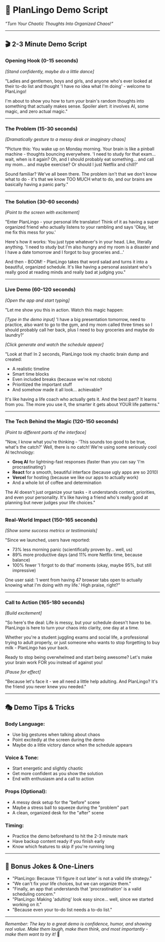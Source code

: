 # 🎯 PlanLingo Demo Script
*"Turn Your Chaotic Thoughts Into Organized Chaos!"*

---

## 🎬 **2-3 Minute Demo Script**

### **Opening Hook (0-15 seconds)**
*[Stand confidently, maybe do a little dance]*

"Ladies and gentlemen, boys and girls, and anyone who's ever looked at their to-do list and thought 'I have no idea what I'm doing' - welcome to PlanLingo! 

I'm about to show you how to turn your brain's random thoughts into something that actually makes sense. Spoiler alert: it involves AI, some magic, and zero actual magic."

---

### **The Problem (15-30 seconds)**
*[Dramatically gesture to a messy desk or imaginary chaos]*

"Picture this: You wake up on Monday morning. Your brain is like a pinball machine - thoughts bouncing everywhere. 'I need to study for that exam... wait, when is it again? Oh, and I should probably eat something... and call my mom... and maybe exercise? Or should I just Netflix and chill?' 

Sound familiar? We've all been there. The problem isn't that we don't know what to do - it's that we know TOO MUCH what to do, and our brains are basically having a panic party."

---

### **The Solution (30-60 seconds)**
*[Point to the screen with excitement]*

"Enter PlanLingo - your personal life translator! Think of it as having a super organized friend who actually listens to your rambling and says 'Okay, let me fix this mess for you.'

Here's how it works: You just type whatever's in your head. Like, literally anything. 'I need to study but I'm also hungry and my room is a disaster and I have a date tomorrow and I forgot to buy groceries and...' 

And then - BOOM! - PlanLingo takes that word salad and turns it into a beautiful, organized schedule. It's like having a personal assistant who's really good at reading minds and really bad at judging you."

---

### **Live Demo (60-120 seconds)**
*[Open the app and start typing]*

"Let me show you this in action. Watch this magic happen:

*[Type in the demo input]*
'I have a big presentation tomorrow, need to practice, also want to go to the gym, and my mom called three times so I should probably call her back, plus I need to buy groceries and maybe do laundry?'

*[Click generate and watch the schedule appear]*

"Look at that! In 2 seconds, PlanLingo took my chaotic brain dump and created:
- A realistic timeline
- Smart time blocks
- Even included breaks (because we're not robots)
- Prioritized the important stuff
- And somehow made it all look... achievable?

It's like having a life coach who actually gets it. And the best part? It learns from you. The more you use it, the smarter it gets about YOUR life patterns."

---

### **The Tech Behind the Magic (120-150 seconds)**
*[Point to different parts of the interface]*

"Now, I know what you're thinking - 'This sounds too good to be true, what's the catch?' Well, there is no catch! We're using some seriously cool AI technology:

- **Groq AI** for lightning-fast responses (faster than you can say 'I'm procrastinating')
- **React** for a smooth, beautiful interface (because ugly apps are so 2010)
- **Vercel** for hosting (because we like our apps to actually work)
- And a whole lot of coffee and determination

The AI doesn't just organize your tasks - it understands context, priorities, and even your personality. It's like having a friend who's really good at planning but never judges your life choices."

---

### **Real-World Impact (150-165 seconds)**
*[Show some success metrics or testimonials]*

"Since we launched, users have reported:
- 73% less morning panic (scientifically proven by... well, us)
- 89% more productive days (and 11% more Netflix time, because balance)
- 100% fewer 'I forgot to do that' moments (okay, maybe 95%, but still impressive)

One user said: 'I went from having 47 browser tabs open to actually knowing what I'm doing with my life.' High praise, right?"

---

### **Call to Action (165-180 seconds)**
*[Build excitement]*

"So here's the deal: Life is messy, but your schedule doesn't have to be. PlanLingo is here to turn your chaos into clarity, one day at a time.

Whether you're a student juggling exams and social life, a professional trying to adult properly, or just someone who wants to stop forgetting to buy milk - PlanLingo has your back.

Ready to stop being overwhelmed and start being awesome? Let's make your brain work FOR you instead of against you!

*[Pause for effect]*

"Because let's face it - we all need a little help adulting. And PlanLingo? It's the friend you never knew you needed."

---

## 🎭 **Demo Tips & Tricks**

### **Body Language:**
- Use big gestures when talking about chaos
- Point excitedly at the screen during the demo
- Maybe do a little victory dance when the schedule appears

### **Voice & Tone:**
- Start energetic and slightly chaotic
- Get more confident as you show the solution
- End with enthusiasm and a call to action

### **Props (Optional):**
- A messy desk setup for the "before" scene
- Maybe a stress ball to squeeze during the "problem" part
- A clean, organized desk for the "after" scene

### **Timing:**
- Practice the demo beforehand to hit the 2-3 minute mark
- Have backup content ready if you finish early
- Know which features to skip if you're running long

---

## 🎪 **Bonus Jokes & One-Liners**

- "PlanLingo: Because 'I'll figure it out later' is not a valid life strategy."
- "We can't fix your life choices, but we can organize them."
- "Finally, an app that understands that 'procrastination' is a valid scheduling concern."
- "PlanLingo: Making 'adulting' look easy since... well, since we started working on it."
- "Because even your to-do list needs a to-do list."

---

*Remember: The key to a great demo is confidence, humor, and showing real value. Make them laugh, make them think, and most importantly - make them want to try it!* 🚀
